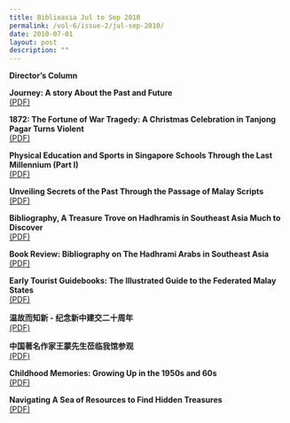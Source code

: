 ```yaml
---
title: Biblioasia Jul to Sep 2010
permalink: /vol-6/issue-2/jul-sep-2010/
date: 2010-07-01
layout: post
description: ""
---
```

**Director’s Column**

**Journey: A story About the Past and Future** <br>
[(PDF)](/past-issues/pdf/vol-6/v6-issue2_JourneyPastFuture.pdf)

**1872: The Fortune of War Tragedy: A Christmas Celebration in Tanjong Pagar Turns Violent** <br>
[(PDF)](/past-issues/pdf/vol-6/v6-issue2_WarTragedy.pdf)

**Physical Education and Sports in Singapore Schools Through the Last Millennium (Part I)** <br>
[(PDF)](/past-issues/pdf/vol-6/v6-issue2_PhysicalEducation.pdf)

**Unveiling Secrets of the Past Through the Passage of Malay Scripts** <br>
[(PDF)](/past-issues/pdf/vol-6/v6-issue2_UnveilingSecrets.pdf)

**Bibliography, A Treasure Trove on Hadhramis in Southeast Asia Much to Discover** <br>
[(PDF)](/past-issues/pdf/vol-6/v6-issue2_TreasureTrove.pdf)

**Book Review: Bibliography on The Hadhrami Arabs in Southeast Asia** <br>
[(PDF)](/past-issues/pdf/vol-6/v6-issue2_HadhramiArabs.pdf)

**Early Tourist Guidebooks: The Illustrated Guide to the Federated Malay States** <br>
[(PDF)](/past-issues/pdf/vol-6/v6-issue2_FederatedMalayStates.pdf)

**温故而知新 - 纪念新中建交二十周年** <br>
[(PDF)](/past-issues/pdf/vol-6/v6-issue2_Chinese1990.pdf)

**中国著名作家王蒙先生莅临我馆参观** <br>
[(PDF)](/past-issues/pdf/vol-6/v6-issue2_Chinese2010.pdf)

**Childhood Memories: Growing Up in the 1950s and 60s** <br>
[(PDF)](/past-issues/pdf/vol-6/v6-issue2_ChildhoodMemories.pdf)

**Navigating A Sea of Resources to Find Hidden Treasures** <br>
[(PDF)](/past-issues/pdf/vol-6/v6-issue2_HiddenTreasures.pdf)

